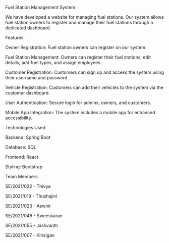 Fuel Station Management System

We have developed a website for managing fuel stations. Our system allows fuel station owners to register and manage their fuel stations through a dedicated dashboard.

Features

Owner Registration: Fuel station owners can register on our system.

Fuel Station Management: Owners can register their fuel stations, edit details, add fuel types, and assign employees.

Customer Registration: Customers can sign up and access the system using their username and password.

Vehicle Registration: Customers can add their vehicles to the system via the customer dashboard.

User Authentication: Secure login for admins, owners, and customers.

Mobile App Integration: The system includes a mobile app for enhanced accessibility.




Technologies Used

Backend: Spring Boot

Database: SQL

Frontend: React

Styling: Bootstrap

Team Members

SE/2021/022 - Thivya

SE/2021/019 - Thushajini

SE/2021/023 - Aswini

SE/2021/046 - Sweeskaran

SE/2021/055 - Jashvanth

SE/2021/007 - Kirisigan
